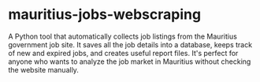 # mauritius-jobs-webscraping
A Python tool that automatically collects job listings from the Mauritius government job site. It saves all the job details into a database, keeps track of new and expired jobs, and creates useful report files. It's perfect for anyone who wants to analyze the job market in Mauritius without checking the website manually.
